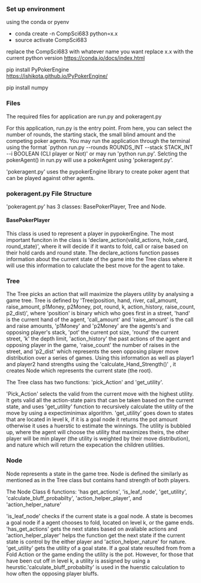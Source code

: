 ### Set up environment
using the conda or pyenv

- conda create -n CompSci683 python=x.x
- source activate CompSci683

replace the CompSci683 with whatever name you want
replace x.x with the current python version
https://conda.io/docs/index.html

pip install PyPokerEngine  
https://ishikota.github.io/PyPokerEngine/

pip install numpy

### Files

The required files for application are run.py and pokeragent.py

For this application, run.py is the entry point. From here, you can select the number of rounds, the starting stack, the small blind amount and the competing poker agents. You may run the application through the terminal using the format `python run.py --rounds ROUNDS_INT  --stack STACK_INT   --i BOOLEAN (CLI player or Not)' or may run 'python run.py'. Selcting the pokerAgent() in run.py will use a pokerAgent using 'pokeragent.py'.


'pokeragent.py' uses the pypokerEngine library to create poker agent that can be played against other agents.


### pokeragent.py File Structure

'pokeragent.py' has 3 classes: BasePokerPlayer, Tree and Node.

#### BasePokerPlayer

This class is used to represent a player in pypokerEngine. The most important funciton in the class is 'declare_action(valid_actions, hole_card, round_state)', where it will decide if it wants to fold, call or raise based on their hold cards and round state. The declare_actions function passes information about the current state of the game into the Tree class where it will use this information to caluclate the best move for the agent to take.

### Tree

The Tree picks an action that will maximize the players utility by analysing a game tree. Tree is defined by 'Tree(position, hand, river, call_amount, raise_amount, p1Money, p2Money, pot, round, k, action_history, raise_count, p2_dist)', where 'position' is binary which who goes first in a street, 'hand' is the current hand of the agent, 'call_amount' and 'raise_amount' is the call and raise amounts, 'p1Money' and 'p2Money' are the agents's  and opposing player's stack, 'pot' the current pot size, 'round' the current street, 'k' the depth limit, 'action_history' the past actions of the agent and opposing player in the game, 'raise_count' the number of raises in the street, and 'p2_dist' which represents the seen opposing player move distribution over a series of games. Using this information as well as player1 and player2 hand strengths using the 'calculate_Hand_Strength()' , it creates Node which represents the current state (the root). 

The Tree class has two functions: 'pick_Action' and 'get_utility'.

'Pick_Action' selects the valid from the current move with the highest utility. It gets valid all the action-state pairs that can be taken based on the current state, and uses 'get_utility' function to recursively calculate the utility of the move by using a expectiminimax algorithm. 'get_utility' goes down to states that are located in level k, if it is a goal node it returns the pot amount otherwise it uses a huerstic to estimate the winnings. The utility is bubbled up, where the agent will choose the utility that maximizes theirs, the other player will be min player (the utility is weighted by their move distribution), and nature which will return the expecation the children utilities.

### Node

Node represents a state in the game tree. Node is defined the similarly as mentioned as in the Tree class but contains hand strength of both players.

The Node Class 6 functions: 'has get_actions', 'is_leaf_node', 'get_utility', 'calculate_bluff_probabilty', 'action_helper_player', and 'action_helper_nature'

'is_leaf_node' checks if the current state is a goal node. A state is becomes a goal node if a agent chooses to fold, located on level k, or the game ends. 
'has_get_actions' gets the next states based on avaliable actions and 'action_helper_player' helps the function get the next state if the current state is control by the either player and 'action_helper_nature' for nature. 
'get_utility' gets the utility of a goal state. If a goal state resulted from from a Fold Action or the game ending the utility is the pot. However, for those that have been cut off in level k, a utility is assigned by using a heurstic.'calculate_bluff_probabilty' is used in the huerstic calculation to how often the opposing player bluffs.
